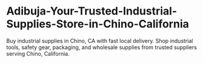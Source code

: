 # Adibuja-Your-Trusted-Industrial-Supplies-Store-in-Chino-California
Buy industrial supplies in Chino, CA with fast local delivery. Shop industrial tools, safety gear, packaging, and wholesale supplies from trusted suppliers serving Chino, California.

